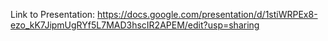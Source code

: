 Link to Presentation: https://docs.google.com/presentation/d/1stiWRPEx8-ezo_kK7JipmUgRYf5L7MAD3hscIR2APEM/edit?usp=sharing